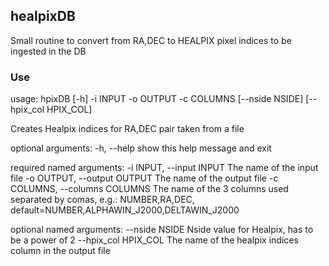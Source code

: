 ## healpixDB

Small routine to convert from RA,DEC to HEALPIX pixel indices to
be ingested in the DB

### Use
usage: hpixDB [-h] -i INPUT -o OUTPUT -c COLUMNS [--nside NSIDE] [--hpix_col HPIX_COL]

Creates Healpix indices for RA,DEC pair taken from a file

optional arguments:
  -h, --help            show this help message and exit

required named arguments:
  -i INPUT, --input INPUT
                        The name of the input file
  -o OUTPUT, --output OUTPUT
                        The name of the output file
  -c COLUMNS, --columns COLUMNS
                        The name of the 3 columns used separated by comas,
                        e.g.: NUMBER,RA,DEC,
                        default=NUMBER,ALPHAWIN_J2000,DELTAWIN_J2000

optional named arguments:
  --nside NSIDE         Nside value for Healpix, has to be a power of 2
  --hpix_col HPIX_COL   The name of the healpix indices column in the output file
